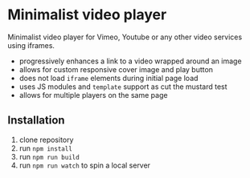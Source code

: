 # Minimalist video player

Minimalist video player for Vimeo, Youtube or any other video services using iframes.

- progressively enhances a link to a video wrapped around an image
- allows for custom responsive cover image and play button
- does not load `iframe` elements during initial page load
- uses JS modules and `template` support as cut the mustard test
- allows for multiple players on the same page

## Installation

1. clone repository
2. run `npm install`
3. run `npm run build`
4. run `npm run watch` to spin a local server